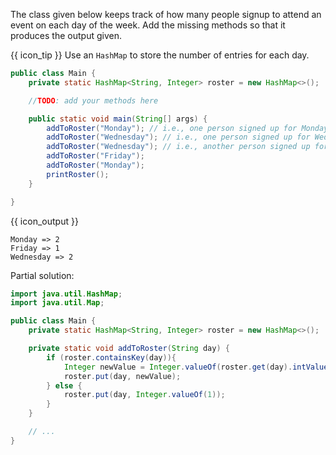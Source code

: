 <panel type="dark" header="###  <small><small>{{ icon_important }} [Key Exercise] weekly roster</small></small>" expanded >
<question>

The class given below keeps track of how many people signup to attend an event on each day of the week. Add the missing methods so that it produces the output given.

{{ icon_tip }} Use an `HashMap` to store the number of entries for each day.

```java
public class Main {
    private static HashMap<String, Integer> roster = new HashMap<>();

    //TODO: add your methods here

    public static void main(String[] args) {
        addToRoster("Monday"); // i.e., one person signed up for Monday
        addToRoster("Wednesday"); // i.e., one person signed up for Wednesday
        addToRoster("Wednesday"); // i.e., another person signed up for Wednesday
        addToRoster("Friday");
        addToRoster("Monday");
        printRoster();
    }

}
```
{{ icon_output }}
```
Monday => 2
Friday => 1
Wednesday => 2
```

<div slot="hint">

Partial solution:
```java
import java.util.HashMap;
import java.util.Map;

public class Main {
    private static HashMap<String, Integer> roster = new HashMap<>();

    private static void addToRoster(String day) {
        if (roster.containsKey(day)){
            Integer newValue = Integer.valueOf(roster.get(day).intValue() + 1);
            roster.put(day, newValue);
        } else {
            roster.put(day, Integer.valueOf(1));
        }
    }

    // ...
}
```

</div>
</question>
</panel>
